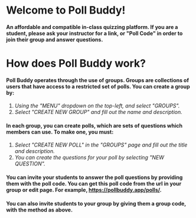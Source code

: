 # **Welcome to Poll Buddy!**
#### An affordable and compatible in-class quizzing platform. If you are a student, please ask your instructor for a link, or "Poll Code" in order to join their group and answer questions.
# **How does Poll Buddy work?**
#### Poll Buddy operates through the use of groups. Groups are collections of users that have access to a restricted set of polls. You can create a group by:
1. *Using the "MENU" dropdown on the top-left, and select "GROUPS".*
2. *Select "CREATE NEW GROUP" and fill out the name and description.*
#### In each group, you can create polls, which are sets of questions which members can use. To make one, you must:
1. *Select "CREATE NEW POLL" in the "GROUPS" page and fill out the title and description.*
2. *You can create the questions for your poll by selecting "NEW QUESTION".*
#### You can invite your students to answer the poll questions by providing them with the poll code. You can get this poll code from the url in your group or edit page. For example, https://pollbuddy.app/polls/<your code here>.
#### You can also invite students to your group by giving them a group code, with the method as above.